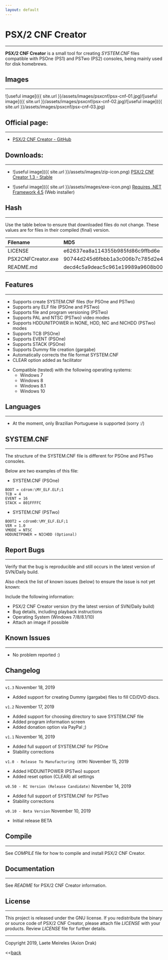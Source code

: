 ```yaml
---
layout: default
---
```


# PSX/2 CNF Creator
* * *
**PSX/2 CNF Creator** is a small tool for creating _SYSTEM.CNF_ files compatible with PSOne (PS1) and PSTwo (PS2) consoles, being mainly used for disk homebrews.


## Images
* * *
![useful image]({{ site.url }}/assets/images/psxcnf/psx-cnf-01.jpg)![useful image]({{ site.url }}/assets/images/psxcnf/psx-cnf-02.jpg)![useful image]({{ site.url }}/assets/images/psxcnf/psx-cnf-03.jpg)

## Official page:
* * *
* [PSX/2 CNF Creator - GitHub](https://github.com/AxionDrak/PSX2CNFCreator)

## Downloads:
* * *
* ![useful image]({{ site.url }}/assets/images/zip-icon.png) [PSX/2 CNF Creator 1.3 - Stable](https://github.com/AxionDrak/PSX2CNFCreator/releases/tag/v1.3)

* ![useful image]({{ site.url }}/assets/images/exe-icon.png) [Requires .NET Framework 4.5](https://www.microsoft.com/en-US/download/details.aspx?id=30653) (Web installer)

## Hash
* * *
Use the table below to ensure that downloaded files do not change. These values are for files in their compiled (final) version.

| Filename           | MD5                              | SHA256                                                           |
|:-------------------|:---------------------------------|:---------------------------------------------------------------- |
| LICENSE            | e62637ea8a114355b985fd86c9ffbd6e | 230184f60bae2feaf244f10a8bac053c8ff33a183bcc365b4d8b876d2b7f4809 |
| PSX2CNFCreator.exe | 90744d245d6fbbb1a3c006b7c785d2e4 | c87ed73812ff767af19d2f8fc53bdd99c68dd491748014e241780d22ae51dbbf |
| README.md          | decd4c5a9deac5c961e19989a9608b00 | e3af297778f8bb90b6e85b7271dd2d1ddab3d1e5385e0bca39e8a9058079129e |

## Features
* * *
* Supports create SYSTEM.CNF files (for PSOne and PSTwo)
* Supports any ELF file (PSOne and PSTwo)
* Supports file and program versioning (PSTwo)
* Supports PAL and NTSC (PSTwo) video modes
* Supports HDDUNITPOWER in NONE, HDD, NIC and NICHDD (PSTwo) modes
* Supports TCB (PSOne)
* Supports EVENT (PSOne)
* Supports STACK (PSOne)
* Supports Dummy file creation (gargabe)
* Automatically corrects the file format SYSTEM.CNF
* CLEAR option added as facilitator
- Compatible (tested) with the following operating systems:
  - Windows 7
  - Windows 8
  - Windows 8.1
  - Windows 10

## Languages
* * *
* At the moment, only Brazilian Portuguese is supported (sorry :/)

## SYSTEM.CNF
* * *
The structure of the SYSTEM.CNF file is different for PSOne and PSTwo consoles.

Below are two examples of this file:

- SYSTEM.CNF (PSOne)
```
BOOT = cdrom:\MY_ELF.ELF;1
TCB = 4
EVENT = 16
STACK = 801FFFFC
```

- SYSTEM.CNF (PSTwo)
```
BOOT2 = cdrom0:\MY_ELF.ELF;1
VER = 1.0
VMODE = NTSC
HDDUNITPOWER = NICHDD (Optional)
```

## Report Bugs
* * *
Verify that the bug is reproducible and still occurs in the latest version of SVN/Daily build.

Also check the list of known issues (below) to ensure the issue is not yet known:

Include the following information:
* PSX/2 CNF Creator version (try the latest version of SVN/Daily build)
* Bug details, including playback instructions
* Operating System (Windows 7/8/8.1/10)
* Attach an image if possible

## Known Issues
* * *
* No problem reported :)

## Changelog
* * *
`v1.3`
November 18, 2019
* Added support for creating Dummy (gargabe) files to fill CD/DVD discs.

`v1.2`
November 17, 2019
* Added support for choosing directory to save SYSTEM.CNF file
* Added program information screen
* Added donation option via PayPal ;)

`v1.1`
November 16, 2019
* Added full support of SYSTEM.CNF for PSOne
* Stability corrections

`v1.0 - Release To Manufacturing (RTM)`
November 15, 2019
* Added HDDUNITPOWER (PSTwo) support
* Added reset option (CLEAR) all settings

`v0.50 - RC Version (Release Candidate)`
November 14, 2019
* Added full support of SYSTEM.CNF for PSTwo
* Stability corrections

`v0.10 - Beta Version`
November 10, 2019
* Initial release BETA

## Compile
* * *
See _COMPILE_ file for how to compile and install PSX/2 CNF Creator.

## Documentation
* * *
See _README_ for PSX/2 CNF Creator information.

## License
* * *
This project is released under the GNU license. If you redistribute the binary or source code of PSX/2 CNF Creator, please attach file _LICENSE_ with your products.
Review _LICENSE_ file for further details.

* * *
Copyright 2019, Laete Meireles (Axion Drak)

<<[back](./)
